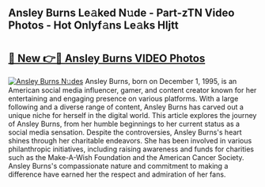 ## Ansley Burns Le𝚊ked N𝚞de - Part-zTN Video Photos - Hot Onlyf𝚊ns Le𝚊ks Hljtt

# <h2><a href="http://ab17860.deff.icu/?id=Ansley+Burns">🔗 New 👉🔴 Ansley Burns VIDEO Photos</a></h2>

[![Ansley Burns N𝚞des](https://i.imgur.com/rIISA9y.gif)](http://ab17860.deff.icu/?id=Ansley+Burns)
Ansley Burns, born on December 1, 1995, is an American social media influencer, gamer, and content creator known for her entertaining and engaging presence on various platforms. With a large following and a diverse range of content, Ansley Burns has carved out a unique niche for herself in the digital world. This article explores the journey of Ansley Burns, from her humble beginnings to her current status as a social media sensation. Despite the controversies, Ansley Burns's heart shines through her charitable endeavors. She has been involved in various philanthropic initiatives, including raising awareness and funds for charities such as the Make-A-Wish Foundation and the American Cancer Society. Ansley Burns's compassionate nature and commitment to making a difference have earned her the respect and admiration of her fans.
